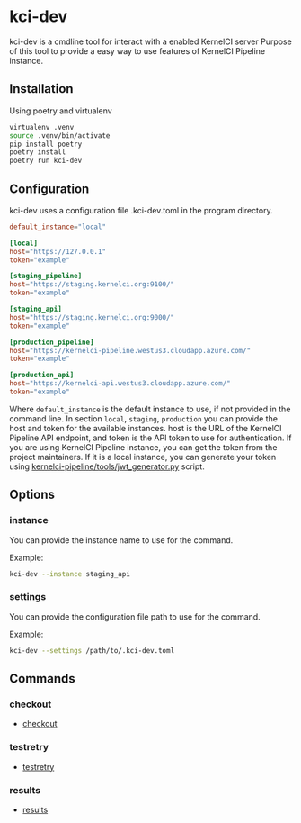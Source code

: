 # kci-dev

kci-dev is a cmdline tool for interact with a enabled KernelCI server
Purpose of this tool to provide a easy way to use features of KernelCI Pipeline instance.

## Installation

Using poetry and virtualenv
```sh
virtualenv .venv
source .venv/bin/activate
pip install poetry
poetry install
poetry run kci-dev
```

## Configuration

kci-dev uses a configuration file .kci-dev.toml in the program directory.
```toml
default_instance="local"

[local]
host="https://127.0.0.1"
token="example"

[staging_pipeline]
host="https://staging.kernelci.org:9100/"
token="example"

[staging_api]
host="https://staging.kernelci.org:9000/"
token="example"

[production_pipeline]
host="https://kernelci-pipeline.westus3.cloudapp.azure.com/"
token="example"

[production_api]
host="https://kernelci-api.westus3.cloudapp.azure.com/"
token="example"
```

Where `default_instance` is the default instance to use, if not provided in the command line.
In section `local`, `staging`, `production` you can provide the host and token for the available instances.
host is the URL of the KernelCI Pipeline API endpoint, and token is the API token to use for authentication.
If you are using KernelCI Pipeline instance, you can get the token from the project maintainers.
If it is a local instance, you can generate your token using [kernelci-pipeline/tools/jwt_generator.py](https://github.com/kernelci/kernelci-pipeline/blob/main/tools/jwt_generator.py) script.

## Options

### instance
You can provide the instance name to use for the command.

Example:
```sh
kci-dev --instance staging_api
```

### settings

You can provide the configuration file path to use for the command.

Example:
```sh
kci-dev --settings /path/to/.kci-dev.toml
```

## Commands

### checkout

- [checkout](checkout.md)

### testretry

- [testretry](testretry.md)

### results

- [results](results.md)
